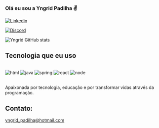### Olá eu sou a Yngrid Padilha ✌️

[![Linkedin](https://img.shields.io/badge/LinkedIn-0077B5?style=for-the-badge&logo=linkedin&logoColor=white)](https://www.linkedin.com/in/yngrid-padilha-8ba3601a5/)

[![Discord](https://img.shields.io/badge/Discord-7289DA?style=for-the-badge&logo=discord&logoColor=white)](https://discord.com/channels/Yngrid%20Padilha#4744)

![Yngrid GitHub stats](https://github-readme-stats.vercel.app/api?username=yngridp&show_icons=true&theme=dracula)

## Tecnologia que eu uso 

<div style="display: inline_block"><br/> 
<img aign="center" alt=html src="https://img.shields.io/badge/HTML-239120?style=for-the-badge&logo=html5&logoColor=white"/>
<img aign="center" alt=java src="https://img.shields.io/badge/Java-ED8B00?style=for-the-badge&logo=openjdk&logoColor=white"/>
<img aign="center" alt=spring src="https://img.shields.io/badge/Spring-6DB33F?style=for-the-badge&logo=spring&logoColor=white"/>
<img aign="center" alt=react src="https://img.shields.io/badge/React-20232A?style=for-the-badge&logo=react&logoColor=61DAFB"/>
<img aign="center" alt=node src="https://img.shields.io/badge/Node.js-43853D?style=for-the-badge&logo=node.js&logoColor=white"/>

</div><br/>

Apaixonada por tecnologia, educação e por transformar vidas através da programação.

## Contato:
yngrid_padilha@hotmail.com

